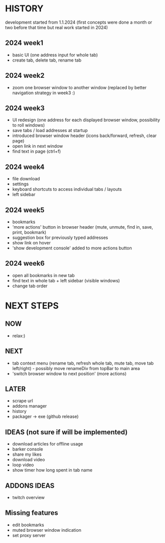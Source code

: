 # HISTORY
development started from 1.1.2024 
(first concepts were done a month or two before that time but real work started in 2024)

## 2024 week1 
* basic UI (one address input for whole tab)
* create tab, delete tab, rename tab

## 2024 week2 
* zoom one browser window to another window (replaced by better navigation strategy in week3 :)

## 2024 week3 
* UI redesign (one address for each displayed browser window, possibility to roll windows)
* save tabs / load addresses at startup
* introduced browser window header (icons back/forward, refresh, clear page)
* open link in next window
* find text in page (ctrl+f)

## 2024 week4 
* file download
* settings
* keyboard shortcuts to access individual tabs / layouts
* left sidebar

## 2024 week5 
* bookmarks
* 'more actions' button in browser header (mute, unmute, find in, save, print, bookmark)
* suggestion box for previously typed addresses
* show link on hover
* 'show development console' added to more actions button

## 2024 week6
* open all bookmarks in new tab
* find text in whole tab + left sidebar (visible windows)
* change tab order

# NEXT STEPS

## NOW
* relax:)

## NEXT
* tab context menu (rename tab, refresh whole tab, mute tab, move tab left/right) - possibly move renameDiv from topBar to main area
* 'switch browser window to next position' (more actions)

## LATER
* scrape url
* addons manager
* history
* packager → exe (github release)

## IDEAS (not sure if will be implemented)
* download articles for offline usage
* barker console
* share my likes
* download video
* loop video
* show timer how long spent in tab name

## ADDONS IDEAS
* twitch overview

## Missing features
* edit bookmarks
* muted browser window indication
* set proxy server
